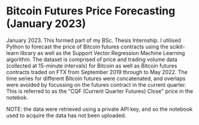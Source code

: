 # Bitcoin Futures Price Forecasting (January 2023)

January 2023. This formed part of my BSc. Thesis Internship. I utilised Python to forecast the price of Bitcoin futures contracts using the scikit-learn library as well as the Support Vector Regression Machine Learning algorithm. The dataset is comprised of price and trading volume data (collected at 15-minute intervals) for Bitcoin as well as Bitcoin futures contracts traded on FTX from September 2019 through to May 2022. The time series for different Bitcoin futures were concatenated, and overlaps were avoided by focussing on the futures contract in the current quarter. This is referred to as the "CQF (Current Quarter Futures) Close" price in the notebok. 

NOTE: the data were retrieved using a private API key, and so the notebook used to acquire the data has not been uploaded. 
